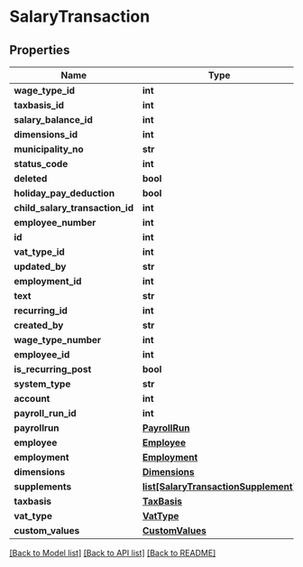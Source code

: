 # SalaryTransaction

## Properties
Name | Type | Description | Notes
------------ | ------------- | ------------- | -------------
**wage_type_id** | **int** |  | [optional] 
**taxbasis_id** | **int** |  | [optional] 
**salary_balance_id** | **int** |  | [optional] 
**dimensions_id** | **int** |  | [optional] 
**municipality_no** | **str** |  | [optional] 
**status_code** | **int** |  | [optional] 
**deleted** | **bool** |  | [optional] 
**holiday_pay_deduction** | **bool** |  | [optional] 
**child_salary_transaction_id** | **int** |  | [optional] 
**employee_number** | **int** |  | [optional] 
**id** | **int** |  | [optional] 
**vat_type_id** | **int** |  | [optional] 
**updated_by** | **str** |  | [optional] 
**employment_id** | **int** |  | [optional] 
**text** | **str** |  | [optional] 
**recurring_id** | **int** |  | [optional] 
**created_by** | **str** |  | [optional] 
**wage_type_number** | **int** |  | [optional] 
**employee_id** | **int** |  | [optional] 
**is_recurring_post** | **bool** |  | [optional] 
**system_type** | **str** |  | [optional] 
**account** | **int** |  | [optional] 
**payroll_run_id** | **int** |  | [optional] 
**payrollrun** | [**PayrollRun**](PayrollRun.md) |  | [optional] 
**employee** | [**Employee**](Employee.md) |  | [optional] 
**employment** | [**Employment**](Employment.md) |  | [optional] 
**dimensions** | [**Dimensions**](Dimensions.md) |  | [optional] 
**supplements** | [**list[SalaryTransactionSupplement]**](SalaryTransactionSupplement.md) |  | [optional] 
**taxbasis** | [**TaxBasis**](TaxBasis.md) |  | [optional] 
**vat_type** | [**VatType**](VatType.md) |  | [optional] 
**custom_values** | [**CustomValues**](CustomValues.md) |  | [optional] 

[[Back to Model list]](../README.md#documentation-for-models) [[Back to API list]](../README.md#documentation-for-api-endpoints) [[Back to README]](../README.md)

